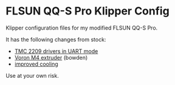 # FLSUN QQ-S Pro Klipper Config
Klipper configuration files for my modified FLSUN QQ-S Pro.

It has the following changes from stock:
- [TMC 2209 drivers in UART mode](https://www.angelrojasjr.com/2021/09/25/upgrading-flsun-qq-s-pro-to-tmc2209/)
- [Voron M4 extruder](https://vorondesign.com/voron_m4) (bowden)
- [improved cooling](https://www.thingiverse.com/thing:4935534)

Use at your own risk.

